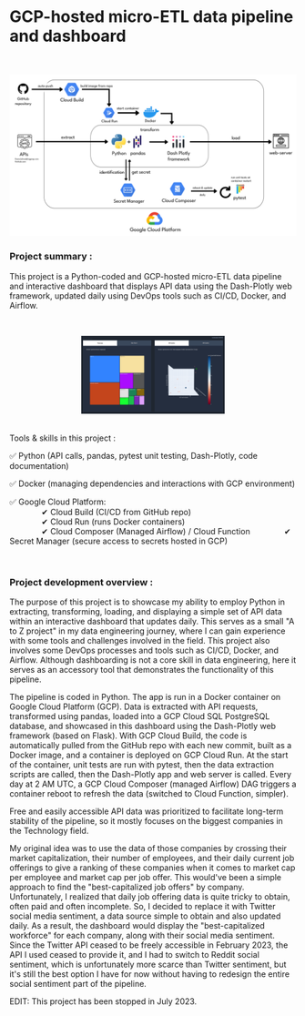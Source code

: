 # GCP-hosted micro-ETL data pipeline and dashboard  

<br>

![illustration pipeline](https://github.com/AlexandreGarito/data-pipeline-demo-1/blob/main/images/illustration%20pipeline%20demo-1.png)

### Project summary :

This project is a Python-coded and GCP-hosted micro-ETL data pipeline and interactive dashboard that displays API data using the Dash-Plotly web framework, updated daily using DevOps tools such as CI/CD, Docker, and Airflow.

<br>

<p align="center">
  <img src="https://github.com/AlexandreGarito/data-pipeline-demo-1/blob/main/images/screencapture-data-pipeline-demo-1.png" width="50%; margin: 0 auto;" />
</div>

<br>
<br>

Tools & skills in this project :  

✅ Python (API calls, pandas, pytest unit testing, Dash-Plotly, code documentation) 

✅ Docker (managing dependencies and interactions with GCP environment)  

✅ Google Cloud Platform:  
    ✔ Cloud Build (CI/CD from GitHub repo)  
    ✔ Cloud Run (runs Docker containers)  
    ✔ Cloud Composer (Managed Airflow) / Cloud Function
    ✔ Secret Manager (secure access to secrets hosted in GCP)  

<br>

### Project development overview :

The purpose of this project is to showcase my ability to employ Python in extracting, transforming, loading, and displaying a simple set of API data within an interactive dashboard that updates daily. This serves as a small "A to Z project" in my data engineering journey, where I can gain experience with some tools and challenges involved in the field. This project also involves some DevOps processes and tools such as CI/CD, Docker, and Airflow. Although dashboarding is not a core skill in data engineering, here it serves as an accessory tool that demonstrates the functionality of this pipeline.  

The pipeline is coded in Python. The app is run in a Docker container on Google Cloud Platform (GCP). Data is extracted with API requests, transformed using pandas, loaded into a GCP Cloud SQL PostgreSQL database, and showcased in this dashboard using the Dash-Plotly web framework (based on Flask). With GCP Cloud Build, the code is automatically pulled from the GitHub repo with each new commit, built as a Docker image, and a container is deployed on GCP Cloud Run. At the start of the container, unit tests are run with pytest, then the data extraction scripts are called, then the Dash-Plotly app and web server is called. Every day at 2 AM UTC, a GCP Cloud Composer (managed Airflow) DAG triggers a container reboot to refresh the data (switched to Cloud Function, simpler).  

Free and easily accessible API data was prioritized to facilitate long-term stability of the pipeline, so it mostly focuses on the biggest companies in the Technology field.  

My original idea was to use the data of those companies by crossing their market capitalization, their number of employees, and their daily current job offerings to give a ranking of these companies when it comes to market cap per employee and market cap per job offer. This would've been a simple approach to find the "best-capitalized job offers" by company. Unfortunately, I realized that daily job offering data is quite tricky to obtain, often paid and often incomplete. So, I decided to replace it with Twitter social media sentiment, a data source simple to obtain and also updated daily. As a result, the dashboard would display the "best-capitalized workforce" for each company, along with their social media sentiment. Since the Twitter API ceased to be freely accessible in February 2023, the API I used ceased to provide it, and I had to switch to Reddit social sentiment, which is unfortunately more scarce than Twitter sentiment, but it's still the best option I have for now without having to redesign the entire social sentiment part of the pipeline.  

EDIT: This project has been stopped in July 2023.
